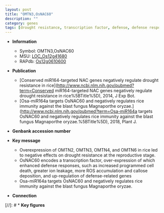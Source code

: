 ```yaml
---
layout: post
title: "OMTN3,OsNAC60"
description: ""
category: genes
tags: [drought resistance, transcription factor, defense, defense response, blast, magnaporthe oryzae, cell death, immunity]
---
```


* **Information**  
    + Symbol: OMTN3,OsNAC60  
    + MSU: [LOC_Os12g41680](http://rice.plantbiology.msu.edu/cgi-bin/ORF_infopage.cgi?orf=LOC_Os12g41680)  
    + RAPdb: [Os12g0610600](http://rapdb.dna.affrc.go.jp/viewer/gbrowse_details/irgsp1?name=Os12g0610600)  

* **Publication**  
    + [Conserved miR164-targeted NAC genes negatively regulate drought resistance in rice](http://www.ncbi.nlm.nih.gov/pubmed?term=Conserved miR164-targeted NAC genes negatively regulate drought resistance in rice%5BTitle%5D), 2014, J Exp Bot.
    + [Osa-miR164a targets OsNAC60 and negatively regulates rice immunity against the blast fungus Magnaporthe oryzae.](http://www.ncbi.nlm.nih.gov/pubmed?term=Osa-miR164a targets OsNAC60 and negatively regulates rice immunity against the blast fungus Magnaporthe oryzae.%5BTitle%5D), 2018, Plant J.

* **Genbank accession number**  

* **Key message**  
    + Overexpression of OMTN2, OMTN3, OMTN4, and OMTN6 in rice led to negative effects on drought resistance at the reproductive stage.
    + OsNAC60 encodes a transcription factor, over-expression of which enhanced defense responses, such as increased programmed cell death, greater ion leakage, more ROS accumulation and callose deposition, and up-regulation of defense-related genes
    + Osa-miR164a targets OsNAC60 and negatively regulates rice immunity against the blast fungus Magnaporthe oryzae.

* **Connection**  

[//]: # * **Key figures**  


